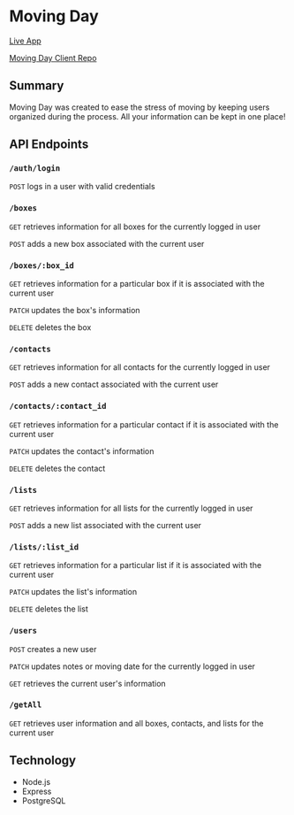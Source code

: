 # Moving Day

[Live App](https://moving-day-client.vercel.app/)

[Moving Day Client Repo](https://github.com/matt-ros/moving-day-client)

## Summary

Moving Day was created to ease the stress of moving by keeping users organized during the process.  All your information can be kept in one place!

## API Endpoints

### `/auth/login`

`POST` logs in a user with valid credentials

### `/boxes`

`GET` retrieves information for all boxes for the currently logged in user

`POST` adds a new box associated with the current user

### `/boxes/:box_id`

`GET` retrieves information for a particular box if it is associated with the current user

`PATCH` updates the box's information

`DELETE` deletes the box

### `/contacts`

`GET` retrieves information for all contacts for the currently logged in user

`POST` adds a new contact associated with the current user

### `/contacts/:contact_id`

`GET` retrieves information for a particular contact if it is associated with the current user

`PATCH` updates the contact's information

`DELETE` deletes the contact

### `/lists`

`GET` retrieves information for all lists for the currently logged in user

`POST` adds a new list associated with the current user

### `/lists/:list_id`

`GET` retrieves information for a particular list if it is associated with the current user

`PATCH` updates the list's information

`DELETE` deletes the list

### `/users`

`POST` creates a new user

`PATCH` updates notes or moving date for the currently logged in user

`GET` retrieves the current user's information

### `/getAll`

`GET` retrieves user information and all boxes, contacts, and lists for the current user

## Technology

* Node.js
* Express
* PostgreSQL
